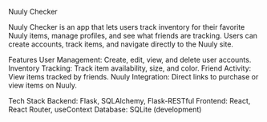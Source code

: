 Nuuly Checker

Nuuly Checker is an app that lets users track inventory for their favorite Nuuly items, manage profiles, and see what friends are tracking. Users can create accounts, track items, and navigate directly to the Nuuly site.

Features
User Management: Create, edit, view, and delete user accounts.
Inventory Tracking: Track item availability, size, and color.
Friend Activity: View items tracked by friends.
Nuuly Integration: Direct links to purchase or view items on Nuuly.

Tech Stack
Backend: Flask, SQLAlchemy, Flask-RESTful
Frontend: React, React Router, useContext
Database: SQLite (development)
